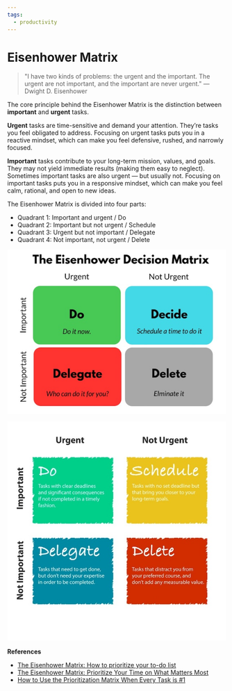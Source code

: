 ```yaml
---
tags:
  - productivity 
---
```


# Eisenhower Matrix

> "I have two kinds of problems: the urgent and the important. The urgent are not important, and the important are never urgent." — Dwight D. Eisenhower

The core principle behind the Eisenhower Matrix is the distinction between **important** and **urgent** tasks.

**Urgent** tasks are time-sensitive and demand your attention. They’re tasks you feel obligated to address. Focusing on urgent tasks puts you in a reactive mindset, which can make you feel defensive, rushed, and narrowly focused.

**Important** tasks contribute to your long-term mission, values, and goals. They may not yield immediate results (making them easy to neglect). Sometimes important tasks are also urgent — but usually not. Focusing on important tasks puts you in a responsive mindset, which can make you feel calm, rational, and open to new ideas.

The Eisenhower Matrix is divided into four parts:

- Quadrant 1: Important and urgent / Do
- Quadrant 2: Important but not urgent / Schedule
- Quadrant 3: Urgent but not important / Delegate
- Quadrant 4: Not important, not urgent / Delete

![img1](eisenhower_matrix/img1.jpg)

![img2](eisenhower_matrix/img2.jpg)


**References**

- [The Eisenhower Matrix: How to prioritize your to-do list](https://asana.com/resources/eisenhower-matrix)
- [The Eisenhower Matrix: Prioritize Your Time on What Matters Most](https://slab.com/blog/eisenhower-matrix/)
- [How to Use the Prioritization Matrix When Every Task is #1](https://www.lifehack.org/876079/prioritization-matrix)